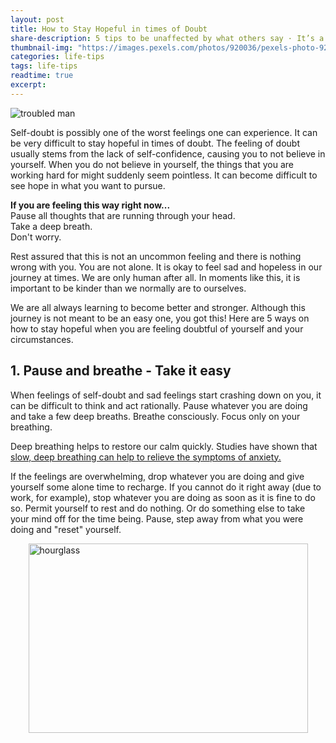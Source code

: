 ```yaml
---
layout: post
title: How to Stay Hopeful in times of Doubt
share-description: 5 tips to be unaffected by what others say · It’s a reflection of themselves · The words are not meant for you · Do not stoop to their level · The world moves on · Keep yourself in check
thumbnail-img: "https://images.pexels.com/photos/920036/pexels-photo-920036.jpeg?auto=compress&cs=tinysrgb&w=1260&h=750&dpr=2"
categories: life-tips
tags: life-tips
readtime: true
excerpt: 
---
```


![troubled man](https://images.pexels.com/photos/920036/pexels-photo-920036.jpeg?auto=compress&cs=tinysrgb&w=1260&h=750&dpr=2)

Self-doubt is possibly one of the worst feelings one can experience. It can be very difficult to stay hopeful in times of doubt. The feeling of doubt usually stems from the lack of self-confidence, causing you to not believe in yourself. When you do not believe in yourself, the things that you are working hard for might suddenly seem pointless. It can become difficult to see hope in what you want to pursue.

<div style="align-text: center;">
<b>If you are feeling this way right now...</b>
<br/>
Pause all thoughts that are running through your head.
<br/>
Take a deep breath.
<br/>
Don't worry.
</div>

Rest assured that this is not an uncommon feeling and there is nothing wrong with you. You are not alone. It is okay to feel sad and hopeless in our journey at times. We are only human after all. In moments like this, it is important to be kinder than we normally are to ourselves.

We are all always learning to become better and stronger. Although this journey is not meant to be an easy one, you got this! Here are 5 ways on how to stay hopeful when you are feeling doubtful of yourself and your circumstances.

## 1. Pause and breathe - Take it easy

When feelings of self-doubt and sad feelings start crashing down on you, it can be difficult to think and act rationally. Pause whatever you are doing and take a few deep breaths. Breathe consciously. Focus only on your breathing.

Deep breathing helps to restore our calm quickly. Studies have shown that [slow, deep breathing can help to relieve the symptoms of anxiety.](https://www.bbc.com/worklife/article/20200303-why-slowing-your-breathing-helps-you-relax) 

If the feelings are overwhelming, drop whatever you are doing and give yourself some alone time to recharge. If you cannot do it right away (due to work, for example), stop whatever you are doing as soon as it is fine to do so. Permit yourself to rest and do nothing. Or do something else to take your mind off for the time being. Pause, step away from what you were doing and "reset" yourself.

<img src="https://images.pexels.com/photos/5357088/pexels-photo-5357088.jpeg?auto=compress&cs=tinysrgb&w=1260&h=750&dpr=1" alt="hourglass" style="width:447px; height:303px; display: block; margin: 0 auto;">
